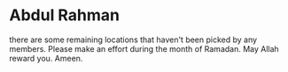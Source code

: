 # Abdul Rahman
there are some remaining locations that haven't been picked by any members. Please make an effort during the month of Ramadan. May Allah reward you. Ameen.
